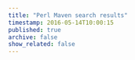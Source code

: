 ```yaml
---
title: "Perl Maven search results"
timestamp: 2016-05-14T10:00:15
published: true
archive: false
show_related: false
---
```





